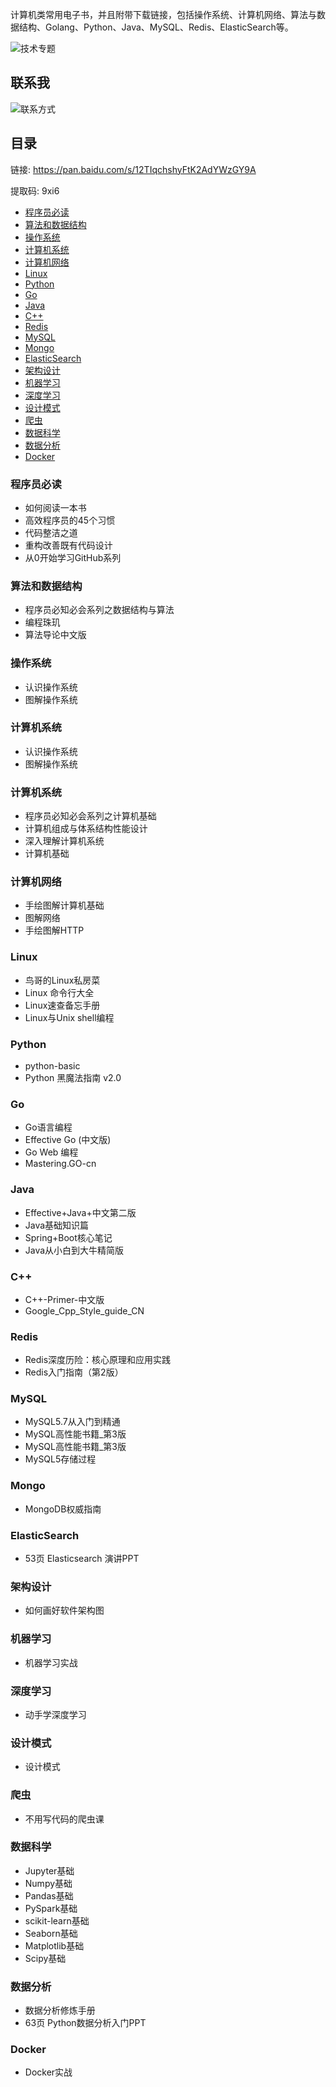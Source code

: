 计算机类常用电子书，并且附带下载链接，包括操作系统、计算机网络、算法与数据结构、Golang、Python、Java、MySQL、Redis、ElasticSearch等。

![技术专题](https://user-images.githubusercontent.com/3182576/146663918-5c99a90d-e4c7-4bea-a9e4-d8c8b52228d1.png)

## 联系我

![联系方式](https://user-images.githubusercontent.com/3182576/146663941-82ba193f-5c94-4849-bf73-b5adcb627cc3.png)

## 目录

链接: https://pan.baidu.com/s/12TIqchshyFtK2AdYWzGY9A 

提取码: 9xi6 

* [程序员必读](#程序员必读)
* [算法和数据结构](#算法和数据结构)
* [操作系统](#操作系统)
* [计算机系统](#计算机系统)
* [计算机网络](#计算机网络)
* [Linux](#Linux)
* [Python](#Python)
* [Go](#Go)
* [Java](#Java)
* [C++](#C++)
* [Redis](#Redis)
* [MySQL](#MySQL)
* [Mongo](#Mongo)
* [ElasticSearch](#ElasticSearch)
* [架构设计](#架构设计)
* [机器学习](#机器学习)
* [深度学习](#深度学习)
* [设计模式](#设计模式)
* [爬虫](#爬虫)
* [数据科学](#数据科学)
* [数据分析](#数据分析)
* [Docker](#Docker)


### 程序员必读

- 如何阅读一本书
- 高效程序员的45个习惯
- 代码整洁之道
- 重构改善既有代码设计
- 从0开始学习GitHub系列

### 算法和数据结构

- 程序员必知必会系列之数据结构与算法
- 编程珠玑
- 算法导论中文版

### 操作系统

- 认识操作系统
- 图解操作系统

### 计算机系统

- 认识操作系统
- 图解操作系统

### 计算机系统

- 程序员必知必会系列之计算机基础
- 计算机组成与体系结构性能设计
- 深入理解计算机系统
- 计算机基础

### 计算机网络

- 手绘图解计算机基础
- 图解网络
- 手绘图解HTTP

### Linux

- 鸟哥的Linux私房菜
- Linux 命令行大全
- Linux速查备忘手册
- Linux与Unix shell编程

### Python

- python-basic
- Python 黑魔法指南 v2.0

### Go

- Go语言编程
- Effective Go (中文版)
- Go Web 编程
- Mastering.GO-cn

### Java

- Effective+Java+中文第二版
- Java基础知识篇
- Spring+Boot核心笔记
- Java从小白到大牛精简版

### C++

- C++-Primer-中文版
- Google_Cpp_Style_guide_CN

### Redis

- Redis深度历险：核心原理和应用实践
- Redis入门指南（第2版）

### MySQL

- MySQL5.7从入门到精通
- MySQL高性能书籍_第3版
- MySQL高性能书籍_第3版
- MySQL5存储过程

### Mongo

- MongoDB权威指南

### ElasticSearch

- 53页 Elasticsearch 演讲PPT

### 架构设计

- 如何画好软件架构图

### 机器学习

- 机器学习实战

### 深度学习

- 动手学深度学习

### 设计模式

- 设计模式

### 爬虫

- 不用写代码的爬虫课

### 数据科学

- Jupyter基础
- Numpy基础
- Pandas基础
- PySpark基础
- scikit-learn基础
- Seaborn基础
- Matplotlib基础
- Scipy基础

### 数据分析

- 数据分析修炼手册
- 63页 Python数据分析入门PPT

### Docker

- Docker实战
